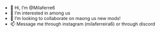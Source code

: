 - 👋 Hi, I’m @Milaferre6
- 👀 I’m interested in among us
- 💞️ I’m looking to collaborate on maong us new mods!
- 📫 Message me through instagram (milaferreira6) or through discord

<!---
Milaferre6/Milaferre6 is a ✨ special ✨ repository because its `README.md` (this file) appears on your GitHub profile.
You can click the Preview link to take a look at your changes.
--->
